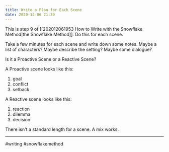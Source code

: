 ```yaml
---
title: Write a Plan for Each Scene
date: 2020-12-06 21:30
---
```


This is step 9 of [[202012061953 How to Write with the Snowflake Method|the Snowflake Method]]. Do this for each scene.

Take a few minutes for each scene and write down some notes. Maybe a list of characters? Maybe describe the setting? Maybe some dialogue?

Is it a Proactive Scene or a Reactive Scene?

A Proactive scene looks like this:

1. goal
2. conflict
3. setback

A Reactive scene looks like this:

1. reaction
2. dilemma
3. decision

There isn't a standard length for a scene. A mix works.

---

#writing #snowflakemethod
